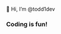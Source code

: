 👋 Hi, I’m @todd1dev

 ### Coding is fun!

<!---
todd1dev/todd1dev is a ✨ special ✨ repository because its `README.md` (this file) appears on your GitHub profile.
You can click the Preview link to take a look at your changes.
--->



